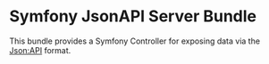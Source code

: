 # Symfony JsonAPI Server Bundle

This bundle provides a Symfony Controller for exposing data via the [Json:API](https://jsonapi.org/)
format.
